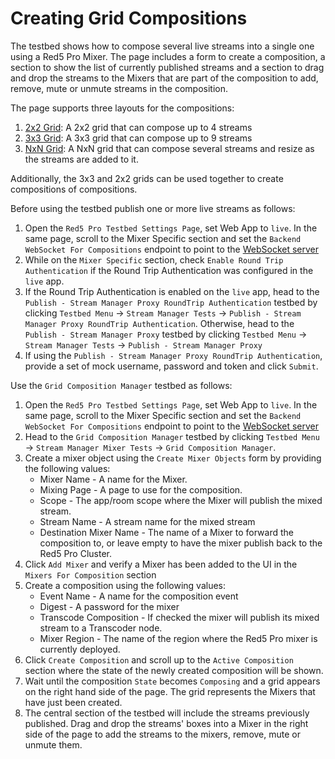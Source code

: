 # Creating Grid Compositions

The testbed shows how to compose several live streams into a single one using a Red5 Pro Mixer. The page includes a form to create a composition, a section to show the list of currently published streams and a section to drag and drop the streams to the Mixers that are part of the composition to add, remove, mute or unmute streams in the composition. 

The page supports three layouts for the compositions:
1. [2x2 Grid](../../sample-mixer-pages/2x2): A 2x2 grid that can compose up to 4 streams
2. [3x3 Grid](../../sample-mixer-pages/3x3): A 3x3 grid that can compose up to 9 streams
3. [NxN Grid](../../sample-mixer-pages/nxn): A NxN grid that can compose several streams and resize as the streams are added to it.

Additionally, the 3x3 and 2x2 grids can be used together to create compositions of compositions. 

Before using the testbed publish one or more live streams as follows:
1. Open the `Red5 Pro Testbed Settings Page`, set Web App to `live`. In the same page, scroll to the Mixer Specific section and set the `Backend WebSocket For Compositions` endpoint to point to the [WebSocket server](../../../../backend-mixer-testbeds)
2. While on the `Mixer Specific` section, check `Enable Round Trip Authentication` if the Round Trip Authentication was configured in the `live` app.
3. If the Round Trip Authentication is enabled on the `live` app, head to the `Publish - Stream Manager Proxy RoundTrip Authentication` testbed by clicking `Testbed Menu` -> `Stream Manager Tests` -> `Publish - Stream Manager Proxy RoundTrip Authentication`. Otherwise, head to the `Publish - Stream Manager Proxy` testbed by clicking `Testbed Menu` -> `Stream Manager Tests` -> `Publish - Stream Manager Proxy`
4. If using the `Publish - Stream Manager Proxy RoundTrip Authentication`, provide a set of mock username, password and token and click `Submit`.
   
Use the `Grid Composition Manager` testbed as follows:
1. Open the `Red5 Pro Testbed Settings Page`, set Web App to `live`. In the same page, scroll to the Mixer Specific section and set the `Backend WebSocket For Compositions` endpoint to point to the [WebSocket server](../../../../backend-mixer-testbeds)
2. Head to the `Grid Composition Manager` testbed by clicking `Testbed Menu` -> `Stream Manager Mixer Tests` -> `Grid Composition Manager`. 
3. Create a mixer object using the `Create Mixer Objects` form by providing the following values:
   * Mixer Name - A name for the Mixer.
   * Mixing Page - A page to use for the composition.
   * Scope - The app/room scope where the Mixer will publish the mixed stream.
   * Stream Name - A stream name for the mixed stream
   * Destination Mixer Name - The name of a Mixer to forward the composition to, or leave empty to have the mixer publish back to the Red5 Pro Cluster.
4. Click `Add Mixer` and verify a Mixer has been added to the UI in the `Mixers For Composition` section
5. Create a composition using the following values:
   * Event Name - A name for the composition event
   * Digest -  A password for the mixer
   * Transcode Composition - If checked the mixer will publish its mixed stream to a Transcoder node.
   * Mixer Region - The name of the region where the Red5 Pro mixer is currently deployed.
6. Click `Create Composition` and scroll up to the `Active Composition` section where the state of the newly created composition will be shown. 
7. Wait until the composition `State` becomes `Composing` and a grid appears on the right hand side of the page. The grid represents the Mixers that have just been created.
8. The central section of the testbed will include the streams previously published. Drag and drop the streams' boxes into a Mixer in the right side of the page to add the streams to the mixers, remove, mute or unmute them.